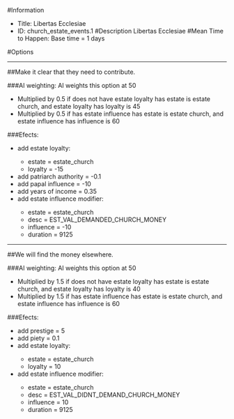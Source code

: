 #Information
 - Title: Libertas Ecclesiae
 - ID: church_estate_events.1
#Description
Libertas Ecclesiae
#Mean Time to Happen:
Base time = 1 days

#Options

___
##Make it clear that they need to contribute.

###AI weighting:
AI weights this option at 50
 - Multiplied by 0.5 if does not have estate loyalty has estate is estate church, and estate loyalty has loyalty is 45
 - Multiplied by 0.5 if has estate influence has estate is estate church, and estate influence has influence is 60


###Efects:<ul><li>add estate loyalty:</li><ul><li>estate = estate_church</li><li>loyalty = -15</li></ul><li>add patriarch authority = -0.1</li><li>add papal influence = -10</li><li>add years of income = 0.35</li><li>add estate influence modifier:</li><ul><li>estate = estate_church</li><li>desc = EST_VAL_DEMANDED_CHURCH_MONEY</li><li>influence = -10</li><li>duration = 9125</li></ul></ul>

___
##We will find the money elsewhere.

###AI weighting:
AI weights this option at 50
 - Multiplied by 1.5 if does not have estate loyalty has estate is estate church, and estate loyalty has loyalty is 40
 - Multiplied by 1.5 if has estate influence has estate is estate church, and estate influence has influence is 60


###Efects:<ul><li>add prestige = 5</li><li>add piety = 0.1</li><li>add estate loyalty:</li><ul><li>estate = estate_church</li><li>loyalty = 10</li></ul><li>add estate influence modifier:</li><ul><li>estate = estate_church</li><li>desc = EST_VAL_DIDNT_DEMAND_CHURCH_MONEY</li><li>influence = 10</li><li>duration = 9125</li></ul></ul>
